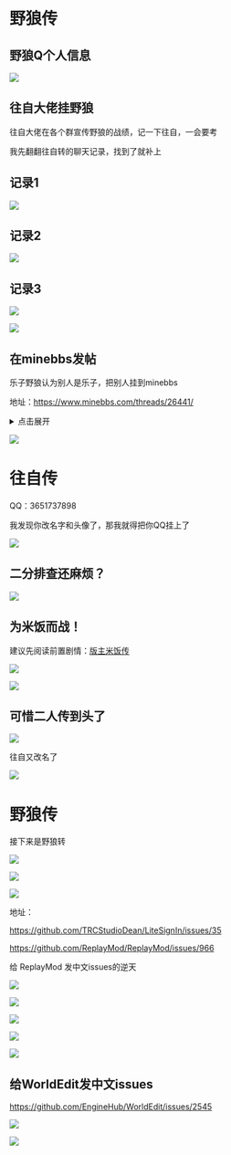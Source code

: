 # 野狼传

## 野狼Q个人信息

![](/others/二人传/1.jpg)

## 往自大佬挂野狼

往自大佬在各个群宣传野狼的战绩，记一下往自，一会要考

我先翻翻往自转的聊天记录，找到了就补上

## 记录1

![](/others/二人传/记录1.png)

## 记录2

![](/others/二人传/记录2.png)

## 记录3

![](/others/二人传/记录3.png)

![](/others/二人传/记录3-1.png)

## 在minebbs发帖

乐子野狼认为别人是乐子，把别人挂到minebbs

地址：https://www.minebbs.com/threads/26441/

<details>
  <summary>点击展开</summary>

![](/others/二人传/minebbs-26441留档.png)

</details>

![](/others/二人传/0金粒.png)

# 往自传

QQ：3651737898

我发现你改名字和头像了，那我就得把你QQ挂上了

![](/others/二人传/改头像和名字了.png)

## 二分排查还麻烦？

![](/others/二人传/往-1.png)

## 为米饭而战！

建议先阅读前置剧情：[版主米饭传](版主米饭传.md)

![](/others/二人传/往-2.png)

![](/others/二人传/往-3.png)

## 可惜二人传到头了

![](/others/二人传/往-4.png)

往自又改名了

![](/others/二人传/往-5.png)

# 野狼传

接下来是野狼转

![](/others/二人传/野狼-1.png)

![](/others/二人传/野狼-2.png)

![](/others/二人传/野狼-3.png)

地址：

https://github.com/TRCStudioDean/LiteSignIn/issues/35

https://github.com/ReplayMod/ReplayMod/issues/966

给 ReplayMod 发中文issues的逆天

![](/others/二人传/野狼-4.png)

![](/others/二人传/野狼-5.png)

![](/others/二人传/野狼-6.png)

![](/others/二人传/野狼-7.png)

![](/others/二人传/野狼-8.png)

## 给WorldEdit发中文issues

https://github.com/EngineHub/WorldEdit/issues/2545

![](/others/二人传/野狼-9.png)

![](/others/二人传/野狼-9-1.png)